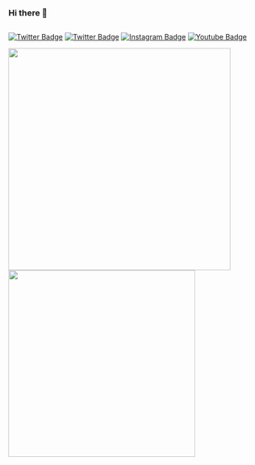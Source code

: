 ### Hi there 👋

##
[![Twitter Badge](https://img.shields.io/badge/cmbaykal-blue?logo=LinkedIn&color=151515&logoColor=e07619)](https://www.linkedin.com/in/cmbaykal/)
[![Twitter Badge](https://img.shields.io/badge/cmbaykal-blue?logo=Twitter&color=151515&logoColor=e07619)](https://www.twitter.com/cmbaykal/)
[![Instagram Badge](https://img.shields.io/badge/cmbaykal-blue?logo=Instagram&color=151515&logoColor=e07619)](https://www.instagram.com/cmbaykal)
[![Youtube Badge](https://img.shields.io/badge/cmbaykal-blue?logo=Youtube&color=151515&logoColor=e07619)](https://www.youtube.com/channel/UCkIOqf33HDQWIBPpRsh17_w)

<p float="left" align="left">
  <a href="https://github.com/cmbaykal">
    <img width="440px" src="https://readmestats.999857.xyz/api?username=cmbaykal&show_icons=true&include_all_commits=true&theme=dark&hide_border=true&title_color=e07619&icon_color=ffdc40">
    <img width="370px" src="https://readmestats.999857.xyz/api/top-langs/?username=cmbaykal&theme=dark&layout=compact&hide_border=true&hide=css&title_color=e07619">
  </a>
</p>
